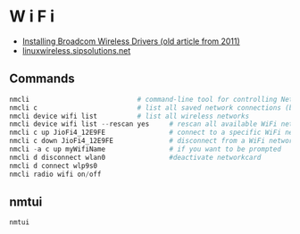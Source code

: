 # W i F i

- [Installing Broadcom Wireless Drivers (old article from 2011)](https://askubuntu.com/questions/55868/installing-broadcom-wireless-drivers/60395#60395)
- [linuxwireless.sipsolutions.net](http://linuxwireless.sipsolutions.net)

## Commands
````powershell
nmcli                           # command-line tool for controlling NetworkManager
nmcli c                         # list all saved network connections (both wired and wireless)
nmcli device wifi list          # list all wireless networks
nmcli device wifi list --rescan yes     # rescan all available WiFi networks near you
nmcli c up JioFi4_12E9FE                # connect to a specific WiFi network
nmcli c down JioFi4_12E9FE              # disconnect from a WiFi network
nmcli -a c up myWifiName                # if you want to be prompted
nmcli d disconnect wlan0                #deactivate networkcard
nmcli d connect wlp9s0
nmcli radio wifi on/off
````

## nmtui
````powershell
nmtui
````
